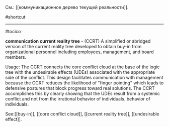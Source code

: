 См.: [[коммуникационное дерево текущей реальности]].

#shortcut




<hr/>

#tocico

<b>communication current reality tree</b> - (CCRT) A simplified or abridged version of the current reality tree developed to obtain buy-in from organizational personnel including employees, management, and board members.

Usage:  The CCRT connects the core conflict cloud at the base of the logic tree with the undesirable effects (UDEs) associated with the appropriate side of the conflict.  This design facilitates communication with management because the CCRT reduces the likelihood of "finger pointing" which leads to defensive postures that block progress toward real solutions.  The CCRT accomplishes this by clearly showing that the UDEs result from a systemic conflict and not from the irrational behavior of individuals. behavior of individuals. 



See:[[buy-in]], [[core conflict cloud]], [[current reality tree]], [[undesirable effect]].



